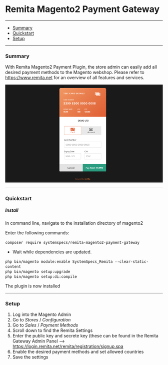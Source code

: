 # Remita Magento2 Payment Gateway

---
- [Summary](#summary)
- [Quickstart](#quickstart)
- [Setup](#setup)

---
### Summary

With Remita Magento2 Payment Plugin, the store admin can easily add all desired payment methods to the Magento webshop. Please refer to https://www.remita.net for an overview of all features and services.

![](payment-image.png) 

---
### Quickstart

##### Install

In command line, navigate to the installation directory of magento2

Enter the following commands:

```
composer require systemspecs/remita-magento2-payment-gateway
```

* Wait while dependencies are updated.

```
php bin/magento module:enable SystemSpecs_Remita --clear-static-content
php bin/magento setup:upgrade
php bin/magento setup:di:compile
```

The plugin is now installed

---
### Setup

1. Log into the Magento Admin
2. Go to *Stores* / *Configuration*
3. Go to *Sales* / *Payment Methods*
4. Scroll down to find the Remita Settings
5. Enter the public key and secrete key (these can be found in the Remita Gateway Admin Panel --> https://login.remita.net/remita/registration/signup.spa
7. Enable the desired payment methods and set allowed countries
8. Save the settings
